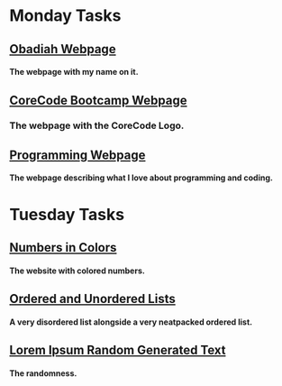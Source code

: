 # Monday Tasks

## [**Obadiah Webpage**](https://github.com/airt10/Code-Coder/tree/main/src/technologies/2022/week%208/Abdias_Webpage)

#### The webpage with my name on it.

## [**CoreCode Bootcamp Webpage**](https://github.com/airt10/Code-Coder/tree/main/src/technologies/2022/week%208/Core_Code_Webpage)

### The webpage with the CoreCode Logo.

## [**Programming Webpage**](https://github.com/airt10/Code-Coder/tree/main/src/technologies/2022/week%208/Programming_Webpage)

#### The webpage describing what I love about programming and coding.

# Tuesday Tasks

## [**Numbers in Colors**](https://github.com/airt10/Code-Coder/tree/main/src/technologies/2022/week%208/Numbers)

#### The website with colored numbers.

## [**Ordered and Unordered Lists**](https://github.com/airt10/Code-Coder/tree/main/src/technologies/2022/week%208/List%20Webpage)

#### A very disordered list alongside a very neatpacked ordered list.

## [**Lorem Ipsum Random Generated Text**](https://github.com/airt10/Code-Coder/tree/main/src/technologies/2022/week%208/Lorem)

#### The randomness.
